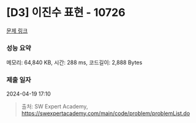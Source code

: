 # [D3] 이진수 표현 - 10726 

[문제 링크](https://swexpertacademy.com/main/code/problem/problemDetail.do?contestProbId=AXRSXf_a9qsDFAXS) 

### 성능 요약

메모리: 64,840 KB, 시간: 288 ms, 코드길이: 2,888 Bytes

### 제출 일자

2024-04-19 17:10



> 출처: SW Expert Academy, https://swexpertacademy.com/main/code/problem/problemList.do